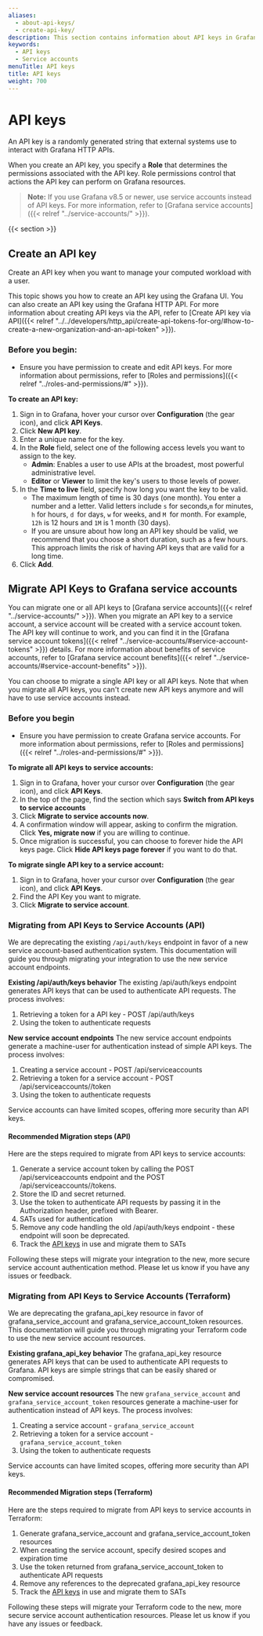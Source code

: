```yaml
---
aliases:
  - about-api-keys/
  - create-api-key/
description: This section contains information about API keys in Grafana
keywords:
  - API keys
  - Service accounts
menuTitle: API keys
title: API keys
weight: 700
---
```


# API keys

An API key is a randomly generated string that external systems use to interact with Grafana HTTP APIs.

When you create an API key, you specify a **Role** that determines the permissions associated with the API key. Role permissions control that actions the API key can perform on Grafana resources.

> **Note:** If you use Grafana v8.5 or newer, use service accounts instead of API keys. For more information, refer to [Grafana service accounts]({{< relref "../service-accounts/" >}}).

{{< section >}}

## Create an API key

Create an API key when you want to manage your computed workload with a user.

This topic shows you how to create an API key using the Grafana UI. You can also create an API key using the Grafana HTTP API. For more information about creating API keys via the API, refer to [Create API key via API]({{< relref "../../developers/http_api/create-api-tokens-for-org/#how-to-create-a-new-organization-and-an-api-token" >}}).

### Before you begin:

- Ensure you have permission to create and edit API keys. For more information about permissions, refer to [Roles and permissions]({{< relref "../roles-and-permissions/#" >}}).

**To create an API key:**

1. Sign in to Grafana, hover your cursor over **Configuration** (the gear icon), and click **API Keys**.
1. Click **New API key**.
1. Enter a unique name for the key.
1. In the **Role** field, select one of the following access levels you want to assign to the key.
   - **Admin**: Enables a user to use APIs at the broadest, most powerful administrative level.
   - **Editor** or **Viewer** to limit the key's users to those levels of power.
1. In the **Time to live** field, specify how long you want the key to be valid.
   - The maximum length of time is 30 days (one month). You enter a number and a letter. Valid letters include `s` for seconds,`m` for minutes, `h` for hours, `d `for days, `w` for weeks, and `M `for month. For example, `12h` is 12 hours and `1M` is 1 month (30 days).
   - If you are unsure about how long an API key should be valid, we recommend that you choose a short duration, such as a few hours. This approach limits the risk of having API keys that are valid for a long time.
1. Click **Add**.

## Migrate API Keys to Grafana service accounts

You can migrate one or all API keys to [Grafana service accounts]({{< relref "../service-accounts/" >}}). When you migrate an API key to a service account, a service account will be created with a service account token.
The API key will continue to work, and you can find it in the [Grafana service account tokens]({{< relref "../service-accounts/#service-account-tokens" >}}) details.
For more information about benefits of service accounts, refer to [Grafana service account benefits]({{< relref "../service-accounts/#service-account-benefits" >}}).

You can choose to migrate a single API key or all API keys. Note that when you migrate all API keys, you can't create new API keys anymore and will have to use service accounts instead.

### Before you begin

- Ensure you have permission to create Grafana service accounts. For more information about permissions, refer to [Roles and permissions]({{< relref "../roles-and-permissions/#" >}}).

**To migrate all API keys to service accounts:**

1. Sign in to Grafana, hover your cursor over **Configuration** (the gear icon), and click **API Keys**.
2. In the top of the page, find the section which says **Switch from API keys to service accounts**
3. Click **Migrate to service accounts now**.
4. A confirmation window will appear, asking to confirm the migration. Click **Yes, migrate now** if you are willing to continue.
5. Once migration is successful, you can choose to forever hide the API keys page. Click **Hide API keys page forever** if you want to do that.

**To migrate single API key to a service account:**

1. Sign in to Grafana, hover your cursor over **Configuration** (the gear icon), and click **API Keys**.
1. Find the API Key you want to migrate.
1. Click **Migrate to service account**.

### Migrating from API Keys to Service Accounts (API)

We are deprecating the existing `/api/auth/keys` endpoint in favor of a new service account-based authentication system. This documentation will guide you through migrating your integration to use the new service account endpoints.

**Existing /api/auth/keys behavior**
The existing /api/auth/keys endpoint generates API keys that can be used to authenticate API requests. The process involves:

1. Retrieving a token for a API key - POST /api/auth/keys
2. Using the token to authenticate requests

**New service account endpoints**
The new service account endpoints generate a machine-user for authentication instead of simple API keys. The process involves:

1. Creating a service account - POST /api/serviceaccounts
2. Retrieving a token for a service account - POST /api/serviceaccounts/<id>/token
3. Using the token to authenticate requests

Service accounts can have limited scopes, offering more security than API keys.

#### Recommended Migration steps (API)

Here are the steps required to migrate from API keys to service accounts:

1. Generate a service account token by calling the POST /api/serviceaccounts endpoint and the POST /api/serviceaccounts/<id>/tokens.
2. Store the ID and secret returned.
3. Use the token to authenticate API requests by passing it in the Authorization header, prefixed with Bearer.
4. SATs used for authentication
5. Remove any code handling the old /api/auth/keys endpoint - these endpoint will soon be deprecated.
6. Track the [API keys](http://localhost:3000/org/apikeys) in use and migrate them to SATs

Following these steps will migrate your integration to the new, more secure service account authentication method. Please let us know if you have any issues or feedback.

### Migrating from API Keys to Service Accounts (Terraform)

We are deprecating the grafana_api_key resource in favor of grafana_service_account and grafana_service_account_token resources. This documentation will guide you through migrating your Terraform code to use the new service account resources.

**Existing grafana_api_key behavior**
The grafana_api_key resource generates API keys that can be used to authenticate API requests to Grafana. API keys are simple strings that can be easily shared or compromised.

**New service account resources**
The new `grafana_service_account` and `grafana_service_account_token` resources generate a machine-user for authentication instead of API keys. The process involves:

1. Creating a service account - `grafana_service_account`
2. Retrieving a token for a service account - `grafana_service_account_token`
3. Using the token to authenticate requests

Service accounts can have limited scopes, offering more security than API keys.

#### Recommended Migration steps (Terraform)

Here are the steps required to migrate from API keys to service accounts in Terraform:

1. Generate grafana_service_account and grafana_service_account_token resources
2. When creating the service account, specify desired scopes and expiration time
3. Use the token returned from grafana_service_account_token to authenticate API requests
4. Remove any references to the deprecated grafana_api_key resource
5. Track the [API keys](http://localhost:3000/org/apikeys) in use and migrate them to SATs

Following these steps will migrate your Terraform code to the new, more secure service account authentication resources. Please let us know if you have any issues or feedback.
